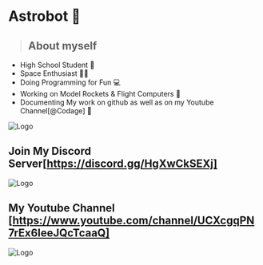 
# Astrobot 🤣
> ## About myself
- High School Student 👦
- Space Enthusiast 👨‍🚀
- Doing Programming for Fun 💻
- Working on Model Rockets & Flight Computers 🚀
- Documenting My work on github as well as on my Youtube Channel[@Codage] 📳


![Logo](https://images.unsplash.com/photo-1523800503107-5bc3ba2a6f81?ixid=MnwxMjA3fDB8MHxzZWFyY2h8OXx8Y29kZXxlbnwwfHwwfHw%3D&ixlib=rb-1.2.1&auto=format&fit=crop&w=500&q=60)


## Join My Discord Server[https://discord.gg/HgXwCkSEXj]

![Logo](https://images.unsplash.com/photo-1614680376739-414d95ff43df?ixid=MnwxMjA3fDB8MHxzZWFyY2h8MXx8ZGlzY29yZHxlbnwwfHwwfHw%3D&ixlib=rb-1.2.1&auto=format&fit=crop&w=500&q=60)


## My Youtube Channel [https://www.youtube.com/channel/UCXcgqPN7rEx6IeeJQcTcaaQ]

![Logo](https://images.unsplash.com/photo-1611162616475-46b635cb6868?ixid=MnwxMjA3fDB8MHxzZWFyY2h8Mnx8eW91dHViZXxlbnwwfHwwfHw%3D&ixlib=rb-1.2.1&auto=format&fit=crop&w=500&q=60)


